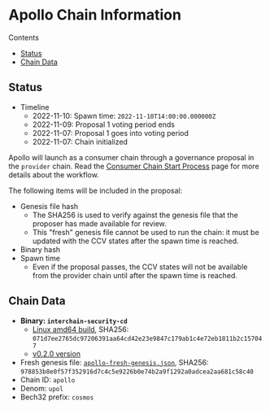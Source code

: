 # Apollo Chain Information

Contents

* [Status](#status)
* [Chain Data](#chain-data)

## Status

* Timeline
  * 2022-11-10: Spawn time: `2022-11-10T14:00:00.000000Z`
  * 2022-11-09: Proposal 1 voting period ends
  * 2022-11-07: Proposal 1 goes into voting period
  * 2022-11-07: Chain initialized

Apollo will launch as a consumer chain through a governance proposal in the `provider` chain. Read the [Consumer Chain Start Process](/docs/Consumer-Chain-Start-Process.md) page for more details about the workflow.

The following items will be included in the proposal:
* Genesis file hash
  * The SHA256 is used to verify against the genesis file that the proposer has made available for review.
  * This "fresh" genesis file cannot be used to run the chain: it must be updated with the CCV states after the spawn time is reached.
* Binary hash
* Spawn time
  * Even if the proposal passes, the CCV states will not be available from the provider chain until after the spawn time is reached.

## Chain Data

* **Binary: `interchain-security-cd`**
  * [Linux amd64 build](interchain-security-cd), SHA256: `071d7ee2765dc97206391aa64cd42e23e9847c179ab1c4e72eb1811b2c157047`
  * [v0.2.0 version](https://github.com/cosmos/interchain-security/releases/tag/v0.2.0)
* Fresh genesis file: [`apollo-fresh-genesis.json`](apollo-fresh-genesis.json), SHA256: `978853b8e0f57f352916d7c4c5e9226b0e74b2a9f1292a0adcea2aa681c58c40`
* Chain ID: `apollo`
* Denom: `upol`
* Bech32 prefix: `cosmos`
